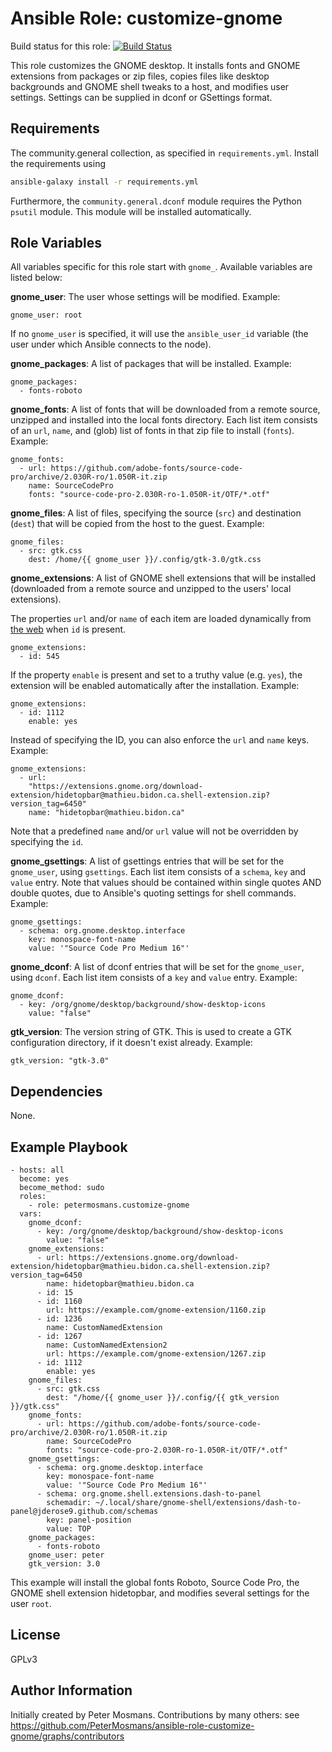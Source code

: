 # Ansible Role: customize-gnome

Build status for this role:
[![Build Status](https://travis-ci.org/PeterMosmans/ansible-role-customize-gnome.svg)](https://travis-ci.org/PeterMosmans/ansible-role-customize-gnome)

This role customizes the GNOME desktop. It installs fonts and GNOME extensions
from packages or zip files, copies files like desktop backgrounds and GNOME
shell tweaks to a host, and modifies user settings. Settings can be supplied in
dconf or GSettings format.

## Requirements

The community.general collection, as specified in ``requirements.yml``. Install
the requirements using

```bash
ansible-galaxy install -r requirements.yml
```

Furthermore, the ``community.general.dconf`` module requires the Python
``psutil`` module. This module will be installed automatically.

## Role Variables

All variables specific for this role start with `gnome_`. Available variables
are listed below:

**gnome_user**: The user whose settings will be modified. Example:

```
gnome_user: root
```

If no `gnome_user` is specified, it will use the `ansible_user_id` variable (the
user under which Ansible connects to the node).

**gnome_packages**: A list of packages that will be installed. Example:

```
gnome_packages:
  - fonts-roboto
```

**gnome_fonts**: A list of fonts that will be downloaded from a remote source,
unzipped and installed into the local fonts directory. Each list item consists
of an `url`, `name`, and (glob) list of fonts in that zip file to install
(`fonts`). Example:

```
gnome_fonts:
  - url: https://github.com/adobe-fonts/source-code-pro/archive/2.030R-ro/1.050R-it.zip
    name: SourceCodePro
    fonts: "source-code-pro-2.030R-ro-1.050R-it/OTF/*.otf"
```

**gnome_files**: A list of files, specifying the source (`src`) and destination
(`dest`) that will be copied from the host to the guest. Example:

```
gnome_files:
  - src: gtk.css
    dest: /home/{{ gnome_user }}/.config/gtk-3.0/gtk.css
```

**gnome_extensions**: A list of GNOME shell extensions that will be installed
(downloaded from a remote source and unzipped to the users' local extensions).

The properties `url` and/or `name` of each item are loaded dynamically from
[the web](https://extensions.gnome.org/extension-info/?pk=545) when `id` is
present.

```
gnome_extensions:
  - id: 545
```

If the property `enable` is present and set to a truthy value (e.g. `yes`), the
extension will be enabled automatically after the installation. Example:

```
gnome_extensions:
  - id: 1112
    enable: yes
```

Instead of specifying the ID, you can also enforce the `url` and `name` keys.
Example:

```
gnome_extensions:
  - url:
    "https://extensions.gnome.org/download-extension/hidetopbar@mathieu.bidon.ca.shell-extension.zip?version_tag=6450"
    name: "hidetopbar@mathieu.bidon.ca"
```

Note that a predefined `name` and/or `url` value will not be overridden by
specifying the `id`.

**gnome_gsettings**: A list of gsettings entries that will be set for the
`gnome_user`, using `gsettings`. Each list item consists of a `schema`, `key`
and `value` entry. Note that values should be contained within single quotes AND
double quotes, due to Ansible's quoting settings for shell commands. Example:

```
gnome_gsettings:
  - schema: org.gnome.desktop.interface
    key: monospace-font-name
    value: '"Source Code Pro Medium 16"'
```

**gnome_dconf**: A list of dconf entries that will be set for the `gnome_user`,
using `dconf`. Each list item consists of a `key` and `value` entry. Example:

```
gnome_dconf:
  - key: /org/gnome/desktop/background/show-desktop-icons
    value: "false"
```

**gtk_version**: The version string of GTK. This is used to create a GTK
configuration directory, if it doesn't exist already. Example:

```
gtk_version: "gtk-3.0"
```

## Dependencies

None.

## Example Playbook

```
- hosts: all
  become: yes
  become_method: sudo
  roles:
    - role: petermosmans.customize-gnome
  vars:
    gnome_dconf:
      - key: /org/gnome/desktop/background/show-desktop-icons
        value: "false"
    gnome_extensions:
      - url: https://extensions.gnome.org/download-extension/hidetopbar@mathieu.bidon.ca.shell-extension.zip?version_tag=6450
        name: hidetopbar@mathieu.bidon.ca
      - id: 15
      - id: 1160
        url: https://example.com/gnome-extension/1160.zip
      - id: 1236
        name: CustomNamedExtension
      - id: 1267
        name: CustomNamedExtension2
        url: https://example.com/gnome-extension/1267.zip
      - id: 1112
        enable: yes
    gnome_files:
      - src: gtk.css
        dest: "/home/{{ gnome_user }}/.config/{{ gtk_version }}/gtk.css"
    gnome_fonts:
      - url: https://github.com/adobe-fonts/source-code-pro/archive/2.030R-ro/1.050R-it.zip
        name: SourceCodePro
        fonts: "source-code-pro-2.030R-ro-1.050R-it/OTF/*.otf"
    gnome_gsettings:
      - schema: org.gnome.desktop.interface
        key: monospace-font-name
        value: '"Source Code Pro Medium 16"'
      - schema: org.gnome.shell.extensions.dash-to-panel
        schemadir: ~/.local/share/gnome-shell/extensions/dash-to-panel@jderose9.github.com/schemas
        key: panel-position
        value: TOP
    gnome_packages:
      - fonts-roboto
    gnome_user: peter
    gtk_version: 3.0
```

This example will install the global fonts Roboto, Source Code Pro, the GNOME
shell extension hidetopbar, and modifies several settings for the user `root`.

## License

GPLv3

## Author Information

Initially created by Peter Mosmans. Contributions by many others: see
https://github.com/PeterMosmans/ansible-role-customize-gnome/graphs/contributors
